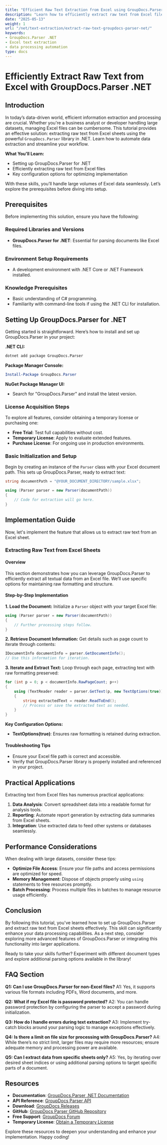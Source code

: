 ```yaml
---
title: "Efficient Raw Text Extraction from Excel using GroupDocs.Parser .NET for Data Processing"
description: "Learn how to efficiently extract raw text from Excel files using GroupDocs.Parser in .NET, optimizing your data processing workflow."
date: "2025-05-13"
weight: 1
url: "/net/text-extraction/extract-raw-text-groupdocs-parser-net/"
keywords:
- GroupDocs.Parser .NET
- Excel text extraction
- data processing automation
type: docs
---
```

# Efficiently Extract Raw Text from Excel with GroupDocs.Parser .NET

## Introduction

In today’s data-driven world, efficient information extraction and processing are crucial. Whether you're a business analyst or developer handling large datasets, managing Excel files can be cumbersome. This tutorial provides an effective solution: extracting raw text from Excel sheets using the powerful `GroupDocs.Parser` library in .NET. Learn how to automate data extraction and streamline your workflow.

**What You'll Learn:**
- Setting up GroupDocs.Parser for .NET
- Efficiently extracting raw text from Excel files
- Key configuration options for optimizing implementation

With these skills, you’ll handle large volumes of Excel data seamlessly. Let’s explore the prerequisites before diving into setup.

## Prerequisites

Before implementing this solution, ensure you have the following:

### Required Libraries and Versions
- **GroupDocs.Parser for .NET**: Essential for parsing documents like Excel files.
  
### Environment Setup Requirements
- A development environment with .NET Core or .NET Framework installed.

### Knowledge Prerequisites
- Basic understanding of C# programming.
- Familiarity with command-line tools if using the .NET CLI for installation.

## Setting Up GroupDocs.Parser for .NET

Getting started is straightforward. Here’s how to install and set up GroupDocs.Parser in your project:

**.NET CLI:**
```bash
dotnet add package GroupDocs.Parser
```

**Package Manager Console:**
```powershell
Install-Package GroupDocs.Parser
```

**NuGet Package Manager UI:**
- Search for "GroupDocs.Parser" and install the latest version.

### License Acquisition Steps

To explore all features, consider obtaining a temporary license or purchasing one:
- **Free Trial**: Test full capabilities without cost.
- **Temporary License**: Apply to evaluate extended features.
- **Purchase License**: For ongoing use in production environments.

### Basic Initialization and Setup

Begin by creating an instance of the `Parser` class with your Excel document path. This sets up GroupDocs.Parser, ready to extract text:

```csharp
string documentPath = "@YOUR_DOCUMENT_DIRECTORY/sample.xlsx";

using (Parser parser = new Parser(documentPath))
{
    // Code for extraction will go here.
}
```

## Implementation Guide

Now, let's implement the feature that allows us to extract raw text from an Excel sheet.

### Extracting Raw Text from Excel Sheets

#### Overview
This section demonstrates how you can leverage GroupDocs.Parser to efficiently extract all textual data from an Excel file. We’ll use specific options for maintaining raw formatting and structure.

#### Step-by-Step Implementation

**1. Load the Document:**
Initialize a `Parser` object with your target Excel file:

```csharp
using (Parser parser = new Parser(documentPath))
{
    // Further processing steps follow.
}
```

**2. Retrieve Document Information:**
Get details such as page count to iterate through contents:

```csharp
IDocumentInfo documentInfo = parser.GetDocumentInfo();
// Use this information for iteration.
```

**3. Iterate and Extract Text:**
Loop through each page, extracting text with raw formatting preserved:

```csharp
for (int p = 0; p < documentInfo.RawPageCount; p++)
{
    using (TextReader reader = parser.GetText(p, new TextOptions(true)))
    {
        string extractedText = reader.ReadToEnd();
        // Process or save the extracted text as needed.
    }
}
```

**Key Configuration Options:**
- **TextOptions(true)**: Ensures raw formatting is retained during extraction.

#### Troubleshooting Tips
- Ensure your Excel file path is correct and accessible.
- Verify that GroupDocs.Parser library is properly installed and referenced in your project.

## Practical Applications

Extracting text from Excel files has numerous practical applications:
1. **Data Analysis**: Convert spreadsheet data into a readable format for analysis tools.
2. **Reporting**: Automate report generation by extracting data summaries from Excel sheets.
3. **Integration**: Use extracted data to feed other systems or databases seamlessly.

## Performance Considerations

When dealing with large datasets, consider these tips:
- **Optimize File Access**: Ensure your file paths and access permissions are optimized for speed.
- **Memory Management**: Dispose of objects properly using `using` statements to free resources promptly.
- **Batch Processing**: Process multiple files in batches to manage resource usage efficiently.

## Conclusion

By following this tutorial, you've learned how to set up GroupDocs.Parser and extract raw text from Excel sheets effectively. This skill can significantly enhance your data processing capabilities. As a next step, consider exploring more advanced features of GroupDocs.Parser or integrating this functionality into larger applications.

Ready to take your skills further? Experiment with different document types and explore additional parsing options available in the library!

## FAQ Section

**Q1: Can I use GroupDocs.Parser for non-Excel files?**
A1: Yes, it supports various file formats including PDFs, Word documents, and more.

**Q2: What if my Excel file is password protected?**
A2: You can handle password protection by configuring the parser to accept a password during initialization.

**Q3: How do I handle errors during text extraction?**
A3: Implement try-catch blocks around your parsing logic to manage exceptions effectively.

**Q4: Is there a limit on file size for processing with GroupDocs.Parser?**
A4: While there’s no strict limit, larger files may require more resources; ensure adequate memory and processing power are available.

**Q5: Can I extract data from specific sheets only?**
A5: Yes, by iterating over desired sheet indices or using additional parsing options to target specific parts of a document.

## Resources
- **Documentation**: [GroupDocs.Parser .NET Documentation](https://docs.groupdocs.com/parser/net/)
- **API Reference**: [GroupDocs Parser API](https://reference.groupdocs.com/parser/net)
- **Download**: [GroupDocs Releases](https://releases.groupdocs.com/parser/net/)
- **GitHub**: [GroupDocs Parser GitHub Repository](https://github.com/groupdocs-parser/GroupDocs.Parser-for-.NET)
- **Free Support**: [GroupDocs Forum](https://forum.groupdocs.com/c/parser/10)
- **Temporary License**: [Obtain a Temporary License](https://purchase.groupdocs.com/temporary-license/) 

Explore these resources to deepen your understanding and enhance your implementation. Happy coding!

